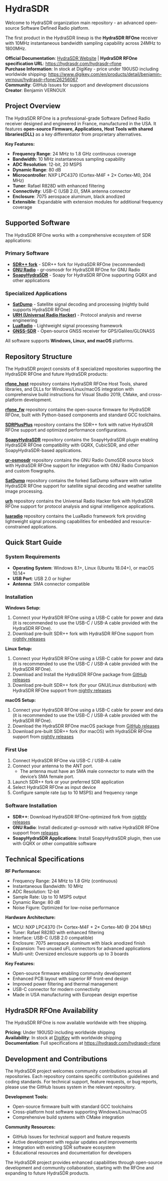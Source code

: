 # HydraSDR

Welcome to HydraSDR organization main repository - an advanced open-source Software Defined Radio platform.

The first product in the HydraSDR lineup is the **HydraSDR RFOne** receiver with 10MHz instantaneous bandwidth sampling capability across 24MHz to 1800MHz.

**Official Documentation**: [HydraSDR Website](https://hydrasdr.com) | **HydraSDR RFOne specification URL**: https://hydrasdr.com/hydrasdr-rfone  
**Purchase Information**: In stock at DigiKey - price under 190USD including worldwide shipping: https://www.digikey.com/en/products/detail/benjamin-vernoux/hydrasdr-rfone/26256067  
**Community**: GitHub Issues for support and development discussions  
**Creator**: Benjamin VERNOUX

## Project Overview

The HydraSDR RFOne is a professional-grade Software Defined Radio receiver designed and engineered in France, manufactured in the USA.
It features **open-source Firmware, Applications, Host Tools with shared libraries(DLL)** as a key differentiator from proprietary alternatives.

**Key Features:**
- **Frequency Range**: 24 MHz to 1.8 GHz continuous coverage
- **Bandwidth**: 10 MHz instantaneous sampling capability  
- **ADC Resolution**: 12-bit, 20 MSPS
- **Dynamic Range**: 80 dB
- **Microcontroller**: NXP LPC4370 (Cortex-M4F + 2× Cortex-M0, 204 MHz)
- **Tuner**: Rafael R828D with enhanced filtering
- **Connectivity**: USB-C (USB 2.0), SMA antenna connector
- **Enclosure**: 7075 aerospace aluminum, black anodized
- **Extensible**: Expandable with extension modules for additional frequency coverage

## Supported Software

The HydraSDR RFOne works with a comprehensive ecosystem of SDR applications:

### Primary Software
- **[SDR++ fork](https://github.com/hydrasdr/SDRPlusPlus)** - SDR++ fork for HydraSDR RFOne (recommended)
- **[GNU Radio](https://github.com/hydrasdr/gr-osmosdr)** - gr-osmosdr for HydraSDR RFOne for GNU Radio
- **[SoapyHydraSDR](https://github.com/hydrasdr/SoapyHydraSDR)** - Soapy for HydraSDR RFOne supporting GQRX and other applications

### Specialized Applications  
- **[SatDump](https://github.com/SatDump/SatDump/releases/tag/nightly)** - Satellite signal decoding and processing (nightly build supports HydraSDR RFOne)
- **[URH (Universal Radio Hacker)](https://github.com/jopohl/urh)** - Protocol analysis and reverse engineering
- **[LuaRadio](https://github.com/vsergeev/luaradio)** - Lightweight signal processing framework
- **[GNSS-SDR](https://github.com/gnss-sdr/gnss-sdr)** - Open-source GNSS receiver for GPS/Galileo/GLONASS

All software supports **Windows, Linux, and macOS** platforms.

## Repository Structure

The HydraSDR project consists of 8 specialized repositories supporting the HydraSDR RFOne and future HydraSDR products:

[**rfone_host**](https://github.com/hydrasdr/rfone_host) repository contains HydraSDR RFOne Host Tools, shared libraries, and DLLs for Windows/Linux/macOS integration with comprehensive build instructions for Visual Studio 2019, CMake, and cross-platform development.

[**rfone_fw**](https://github.com/hydrasdr/rfone_fw) repository contains the open-source firmware for HydraSDR RFOne, built with Python-based components and standard GCC toolchains.

[**SDRPlusPlus**](https://github.com/hydrasdr/SDRPlusPlus) repository contains the SDR++ fork with native HydraSDR RFOne support and optimized performance configurations.

[**SoapyHydraSDR**](https://github.com/hydrasdr/SoapyHydraSDR) repository contains the SoapyHydraSDR plugin enabling HydraSDR RFOne compatibility with GQRX, CubicSDR, and other SoapyHydraSDR-based applications.

[**gr-osmosdr**](https://github.com/hydrasdr/gr-osmosdr) repository contains the GNU Radio OsmoSDR source block with HydraSDR RFOne support for integration with GNU Radio Companion and custom flowgraphs.

[**SatDump**](https://github.com/hydrasdr/SatDump) repository contains the forked SatDump software with native HydraSDR RFOne support for satellite signal decoding and weather satellite image processing.

[**urh**](https://github.com/hydrasdr/urh) repository contains the Universal Radio Hacker fork with HydraSDR RFOne support for protocol analysis and signal intelligence applications.

[**luaradio**](https://github.com/hydrasdr/luaradio) repository contains the LuaRadio framework fork providing lightweight signal processing capabilities for embedded and resource-constrained applications.

## Quick Start Guide

### System Requirements
- **Operating System**: Windows 8.1+, Linux (Ubuntu 18.04+), or macOS 10.14+
- **USB Port**: USB 2.0 or higher
- **Antenna**: SMA connector compatible

### Installation

**Windows Setup:**
1. Connect your HydraSDR RFOne using a USB-C cable for power and data (it is recommended to use the USB-C / USB-A cable provided with the HydraSDR RFOne).
2. Download pre-built SDR++ fork with HydraSDR RFOne support from [nightly releases](https://github.com/hydrasdr/SDRPlusPlus/releases/tag/nightly)

**Linux Setup:**
1. Connect your HydraSDR RFOne using a USB-C cable for power and data (it is recommended to use the USB-C / USB-A cable provided with the HydraSDR RFOne).
2. Download and Install the HydraSDR RFOne package from [GitHub releases](https://github.com/hydrasdr/rfone_host/releases)
3. Download pre-built SDR++ fork (for your GNU/Linux distribution) with HydraSDR RFOne support from [nightly releases](https://github.com/hydrasdr/SDRPlusPlus/releases/tag/nightly)

**macOS Setup:**
1. Connect your HydraSDR RFOne using a USB-C cable for power and data (it is recommended to use the USB-C / USB-A cable provided with the HydraSDR RFOne).
2. Download the HydraSDR RFOne macOS package from [GitHub releases](https://github.com/hydrasdr/rfone_host/releases)
3. Download pre-built SDR++ fork (for macOS) with HydraSDR RFOne support from [nightly releases](https://github.com/hydrasdr/SDRPlusPlus/releases/tag/nightly)

### First Use
1. Connect HydraSDR RFOne via USB-C / USB-A cable
3. Connect your antenna to the ANT port.
   * The antenna must have an SMA male connector to mate with the device’s SMA female port.   
4. Launch SDR++ fork or your preferred SDR application
5. Select HydraSDR RFOne as input device
6. Configure sample rate (up to 10 MSPS) and frequency range

### Software Installation
- **SDR++**: Download HydraSDR RFOne-optimized fork from [nightly releases](https://github.com/hydrasdr/SDRPlusPlus/releases/tag/nightly)
- **GNU Radio**: Install dedicated gr-osmosdr with native HydraSDR RFOne support from [releases](https://github.com/hydrasdr/gr-osmosdr/releases)
- **SoapyHydraSDR Applications**: Install SoapyHydraSDR plugin, then use with GQRX or other compatible software

## Technical Specifications

**RF Performance:**
- Frequency Range: 24 MHz to 1.8 GHz (continuous)
- Instantaneous Bandwidth: 10 MHz
- ADC Resolution: 12-bit
- Sample Rate: Up to 10 MSPS output
- Dynamic Range: 80 dB
- Noise Figure: Optimized for low-noise performance

**Hardware Architecture:**
- MCU: NXP LPC4370 (1× Cortex-M4F + 2× Cortex-M0 @ 204 MHz)
- Tuner: Rafael R828D with enhanced filtering
- Interface: USB-C (USB 2.0 compatible)
- Enclosure: 7075 aerospace aluminum with black anodized finish
- Expansion: Two unused uFL connectors for advanced applications
- Multi-unit: Oversized enclosure supports up to 3 boards

**Key Features:**
- Open-source firmware enabling community development
- Enhanced PCB layout with superior RF front-end design
- Improved power filtering and thermal management
- USB-C connector for modern connectivity
- Made in USA manufacturing with European design expertise

## HydraSDR RFOne Availability

The HydraSDR RFOne is now available worldwide with free shipping.

**Pricing**: Under 190USD including worldwide shipping  
**Availability**: In stock at [DigiKey](https://www.digikey.com/en/products/detail/benjamin-vernoux/hydrasdr-rfone/26256067) with worldwide shipping  
**Documentation**: Full specifications at https://hydrasdr.com/hydrasdr-rfone

## Development and Contributions

The HydraSDR project welcomes community contributions across all repositories. Each repository contains specific contribution guidelines and coding standards. For technical support, feature requests, or bug reports, please use the GitHub Issues system in the relevant repository.

**Development Tools:**
- Open-source firmware built with standard GCC toolchains
- Cross-platform host software supporting Windows/Linux/macOS
- Comprehensive build systems with CMake integration

**Community Resources:**
- GitHub Issues for technical support and feature requests
- Active development with regular updates and improvements
- Integration with existing SDR software ecosystem
- Educational resources and documentation for developers

The HydraSDR project provides enhanced capabilities through open-source development and community collaboration, starting with the RFOne and expanding to future HydraSDR products.

